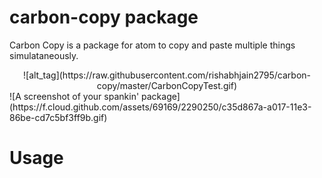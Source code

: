 # carbon-copy package

Carbon Copy is a package for atom to copy and paste multiple things simulataneously. 

<center>![alt_tag](https://raw.githubusercontent.com/rishabhjain2795/carbon-copy/master/CarbonCopyTest.gif)</center>
![A screenshot of your spankin' package](https://f.cloud.github.com/assets/69169/2290250/c35d867a-a017-11e3-86be-cd7c5bf3ff9b.gif)

# Usage
<br>
